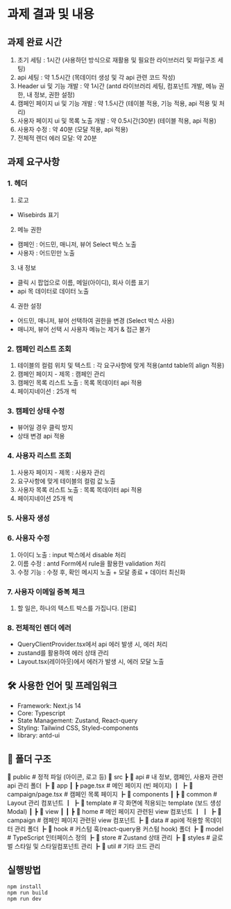 # 과제 결과 및 내용

## 과제 완료 시간

1. 초기 세팅 : 1시간 (사용하던 방식으로 재활용 및 필요한 라이브러리 및 파일구조 세팅)
2. api 세팅 : 약 1.5시간 (목데이터 생성 및 각 api 관련 코드 작성)
3. Header ui 및 기능 개발 : 약 1시간 (antd 라이브러리 세팅, 컴포넌트 개발, 메뉴 권한, 내 정보, 권한 설정)
4. 캠페인 페이지 ui 및 기능 개발 : 약 1.5시간 (테이블 적용, 기능 적용, api 적용 및 처리)
5. 사용자 페이지 ui 및 목록 노출 개발 : 약 0.5시간(30분) (테이블 적용, api 적용)
6. 사용자 수정 : 약 40분 (모달 적용, api 적용)
7. 전체적 렌더 에러 모달: 약 20분

## 과제 요구사항

### 1. 헤더

1. 로고

- Wisebirds 표기

2. 메뉴 권한

- 캠페인 : 어드민, 매니저, 뷰어 Select 박스 노출
- 사용자 : 어드민만 노출

3. 내 정보

- 클릭 시 팝업으로 이름, 메일(아이디), 회사 이름 표기
- api 목 데이터로 데이터 노출

4. 권한 설정

- 어드민, 매니저, 뷰어 선택하여 권한을 변경 (Select 박스 사용)
- 매니저, 뷰어 선택 시 사용자 메뉴는 제거 & 접근 불가

### 2. 캠페인 리스트 조회

1. 테이블의 컬럼 위치 및 텍스트 : 각 요구사항에 맞게 적용(antd table의 align 적용)
2. 캠페인 페이지 - 제목 : 캠페인 관리
3. 캠페인 목록 리스트 노출 : 목록 목데이터 api 적용
4. 페이지네이션 : 25개 씩

### 3. 캠페인 상태 수정

- 뷰어일 경우 클릭 방지
- 상태 변경 api 적용

### 4. 사용자 리스트 조회

1. 사용자 페이지 - 제목 : 사용자 관리
2. 요구사항에 맞게 테이블의 컬럼 값 노출
3. 사용자 목록 리스트 노출 : 목록 목데이터 api 적용
4. 페이지네이션 25개 씩

### 5. 사용자 생성

### 6. 사용자 수정

1. 아이디 노출 : input 박스에서 disable 처리
2. 이름 수정 : antd Form에서 rule을 활용한 validation 처리
3. 수정 기능 : 수정 후, 확인 메시지 노출 + 모달 종료 + 데이터 최신화

### 7. 사용자 이메일 중복 체크

1. 할 일은, 하나의 텍스트 박스를 가집니다. [완료]

### 8. 전체적인 렌더 에러

- QueryClientProvider.tsx에서 api 에러 발생 시, 에러 처리
- zustand를 활용하여 에러 상태 관리
- Layout.tsx(레이아웃)에서 에러가 발생 시, 에러 모달 노출

## 🛠 사용한 언어 및 프레임워크

- Framework: Next.js 14
- Core: Typescript
- State Management: Zustand, React-query
- Styling: Tailwind CSS, Styled-components
- library: antd-ui

## 📂 폴더 구조

📂 public # 정적 파일 (아이콘, 로고 등)
📂 src
┣ 📂 api # 내 정보, 캠페인, 사용자 관련 api 관리 폴더
┣ 📂 app
┃ ┣ page.tsx # 메인 페이지 (빈 페이지)
┃ ┣ 📂 campaign/page.tsx # 캠페인 목록 페이지
┣ 📂 components
┃ ┣ 📂 common # Layout 관리 컴포넌트
┃ ┣ 📂 template # 각 화면에 적용되는 template (보드 생성 Modal)
┃ ┣ 📂 view
┃ ┃ ┣ 📂 home # 메인 페이지 관련된 view 컴포넌트
┃ ┃ ┣ 📂 campaign # 캠페인 페이지 관련된 view 컴포넌트
┣ 📂 data # api에 적용할 목데이터 관리 폴더
┣ 📂 hook # 커스텀 훅(react-query용 커스텀 hook) 폴더
┣ 📂 model # TypeScript 인터페이스 정의
┣ 📂 store # Zustand 상태 관리
┣ 📂 styles # 글로벌 스타일 및 스타일컴포넌트 관리
┣ 📂 util # 기타 코드 관리

## 실행방법

```shell
npm install
npm run build
npm run dev
```
